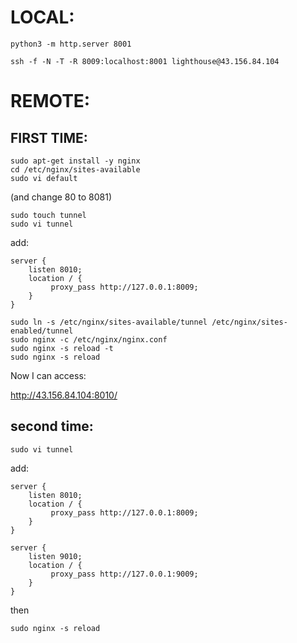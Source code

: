 # LOCAL:

```shell
python3 -m http.server 8001

ssh -f -N -T -R 8009:localhost:8001 lighthouse@43.156.84.104
```

# REMOTE:

## FIRST TIME:

```shell
sudo apt-get install -y nginx
cd /etc/nginx/sites-available
sudo vi default 
```
(and change 80 to 8081)

```shell
sudo touch tunnel
sudo vi tunnel 
```

add:
```shell
server {
    listen 8010;
    location / {
         proxy_pass http://127.0.0.1:8009;
    }
}
```

```shell
sudo ln -s /etc/nginx/sites-available/tunnel /etc/nginx/sites-enabled/tunnel
sudo nginx -c /etc/nginx/nginx.conf
sudo nginx -s reload -t
sudo nginx -s reload
```

Now I can access:

http://43.156.84.104:8010/

## second time:

```shell
sudo vi tunnel 
```

add:
```shell
server {
    listen 8010;
    location / {
         proxy_pass http://127.0.0.1:8009;
    }
}

server {
    listen 9010;
    location / {
         proxy_pass http://127.0.0.1:9009;
    }
}
```

then

```shell
sudo nginx -s reload
```

